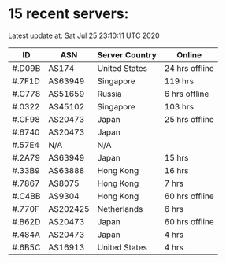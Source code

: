 # 15 recent servers:

Latest update at: Sat Jul 25 23:10:11 UTC 2020

| ID | ASN | Server Country | Online |
| -- | --- | -------------- | ------ |
| #.D09B | AS174 | United States | 24 hrs offline |
| #.7F1D | AS63949 | Singapore | 119 hrs |
| #.C778 | AS51659 | Russia | 6 hrs offline |
| #.0322 | AS45102 | Singapore | 103 hrs |
| #.CF98 | AS20473 | Japan | 25 hrs offline |
| #.6740 | AS20473 | Japan | |
| #.57E4 | N/A | N/A | |
| #.2A79 | AS63949 | Japan | 15 hrs |
| #.33B9 | AS63888 | Hong Kong | 16 hrs |
| #.7867 | AS8075 | Hong Kong | 7 hrs |
| #.C4BB | AS9304 | Hong Kong | 60 hrs offline |
| #.770F | AS202425 | Netherlands | 6 hrs |
| #.B62D | AS20473 | Japan | 60 hrs offline |
| #.484A | AS20473 | Japan | 4 hrs |
| #.6B5C | AS16913 | United States | 4 hrs |

